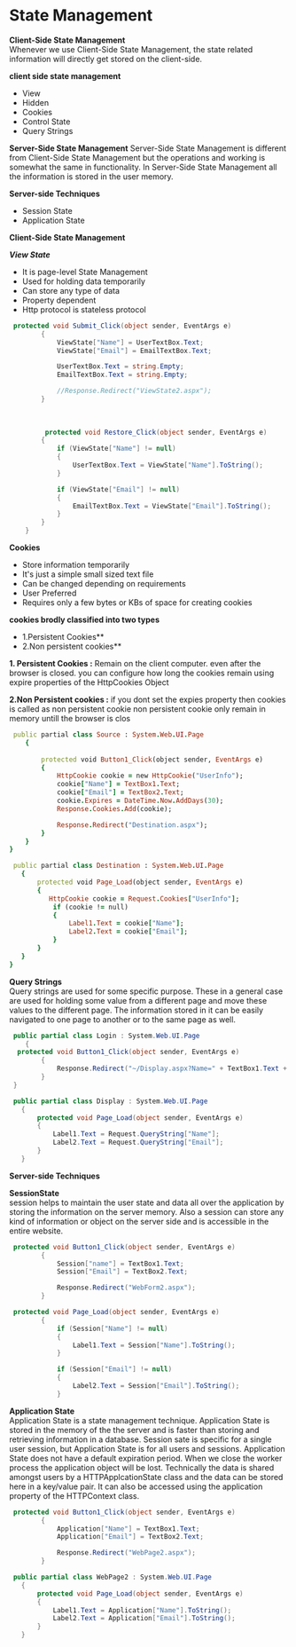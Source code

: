 # State Management





**Client-Side State Management** <br/>
Whenever we use Client-Side State Management, the state related information will directly get stored on the client-side. 

**client side state management**
- View
- Hidden
- Cookies
- Control State
- Query Strings

**Server-Side State Management**
Server-Side State Management is different from Client-Side State Management but the operations and working is somewhat the same in functionality.
In Server-Side State Management all the information is stored in the user memory.

**Server-side Techniques**

- Session State
- Application State

**Client-Side State Management**

***View State***

- It is page-level State Management
- Used for holding data temporarily
- Can store any type of data
- Property dependent
- Http protocol is stateless protocol

```c#
 protected void Submit_Click(object sender, EventArgs e)
        {
            ViewState["Name"] = UserTextBox.Text;
            ViewState["Email"] = EmailTextBox.Text;

            UserTextBox.Text = string.Empty;
            EmailTextBox.Text = string.Empty;

            //Response.Redirect("ViewState2.aspx");
        }
        
        
        
         protected void Restore_Click(object sender, EventArgs e)
        {
            if (ViewState["Name"] != null)
            {
                UserTextBox.Text = ViewState["Name"].ToString();
            }

            if (ViewState["Email"] != null)
            {
                EmailTextBox.Text = ViewState["Email"].ToString();
            }
        }
    }
```
  **Cookies**
  
- Store information temporarily
- It's just a simple small sized text file
- Can be changed depending on requirements
- User Preferred
- Requires only a few bytes or KBs of space for creating cookies

**cookies brodly classified into two types**<br/>
- 1.Persistent Cookies**<br/>
- 2.Non persistent cookies**<br/>

**1. Persistent Cookies :** Remain on the client computer. even after the browser is closed.
                        you can configure how long the cookies remain using expire properties of the HttpCookies Object
 
**2.Non Persistent cookies :** if you dont set the expies property then cookies is called as non persistent cookie
                           non persistent cookie only remain in memory untill the browser is clos

```ruby
 public partial class Source : System.Web.UI.Page
    {
        
        protected void Button1_Click(object sender, EventArgs e)
        {
            HttpCookie cookie = new HttpCookie("UserInfo");
            cookie["Name"] = TextBox1.Text;
            cookie["Email"] = TextBox2.Text;
            cookie.Expires = DateTime.Now.AddDays(30);
            Response.Cookies.Add(cookie);

            Response.Redirect("Destination.aspx");
        }
    }
}
 ``` 
 ```ruby
  public partial class Destination : System.Web.UI.Page
    {
        protected void Page_Load(object sender, EventArgs e)
        {
           HttpCookie cookie = Request.Cookies["UserInfo"];
            if (cookie != null)
            {
                Label1.Text = cookie["Name"];
                Label2.Text = cookie["Email"];
            }
        }
    }
}
```
**Query Strings**<br/>
Query strings are used for some specific purpose. These in a general case are used for holding some value from a different page and move these values to the different page. The information stored in it can be easily navigated to one page to another or to the same page as well.

```c#
 public partial class Login : System.Web.UI.Page
    {
  protected void Button1_Click(object sender, EventArgs e)
        {
            Response.Redirect("~/Display.aspx?Name=" + TextBox1.Text + "&Email=" + TextBox2.Text );
        }
 }
 ```
 ```c#
  public partial class Display : System.Web.UI.Page
    {
        protected void Page_Load(object sender, EventArgs e)
        {
            Label1.Text = Request.QueryString["Name"];
            Label2.Text = Request.QueryString["Email"];
        }
    }
```

**Server-side Techniques**

**SessionState**<br/>
 session helps to maintain the user state and data all over the application by storing the information on the server memory. Also a session can store any kind of information or object on the server side and is accessible in the entire website.

```C#
 protected void Button1_Click(object sender, EventArgs e)
        {
            Session["name"] = TextBox1.Text;
            Session["Email"] = TextBox2.Text;

            Response.Redirect("WebForm2.aspx");
        }
```       
```c#
 protected void Page_Load(object sender, EventArgs e)
        {
            if (Session["Name"] != null)
            {
                Label1.Text = Session["Name"].ToString();
            }

            if (Session["Email"] != null)
            {
                Label2.Text = Session["Email"].ToString();
            }
```    

**Application State**<br/>
Application State is a state management technique. Application State is stored in the memory of the the server and is faster than storing and retrieving information in a database. Session sate is specific for a single user session, but Application State is for all users and sessions. Application State does not have a default expiration period. When we close the worker process the application object will be lost. Technically the data is shared amongst users by a HTTPApplcationState class and the data can be stored here in a key/value pair. It can also be accessed using the application property of the HTTPContext class.

```c#
 protected void Button1_Click(object sender, EventArgs e)
        {
            Application["Name"] = TextBox1.Text;
            Application["Email"] = TextBox2.Text;

            Response.Redirect("WebPage2.aspx");
        }
 ```
 ```C#
  public partial class WebPage2 : System.Web.UI.Page
    {
        protected void Page_Load(object sender, EventArgs e)
        {
            Label1.Text = Application["Name"].ToString();
            Label2.Text = Application["Email"].ToString();
        }
    }
```    
    
    
        


 
    
